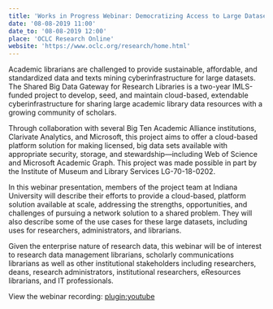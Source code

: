 ```yaml
---
title: 'Works in Progress Webinar: Democratizing Access to Large Datasets through Shared Infrastructure'
date: '08-08-2019 11:00'
date_to: '08-08-2019 12:00'
place: 'OCLC Research Online'
website: 'https://www.oclc.org/research/home.html'
---
```


Academic librarians are challenged to provide sustainable, affordable, and standardized data and texts mining cyberinfrastructure for large datasets. The Shared Big Data Gateway for Research Libraries is a two-year IMLS-funded project to develop, seed, and maintain cloud-based, extendable cyberinfrastructure for sharing large academic library data resources with a growing community of scholars.

Through collaboration with several Big Ten Academic Alliance institutions, Clarivate Analytics, and Microsoft, this project aims to offer a cloud-based platform solution for making licensed, big data sets available with appropriate security, storage, and stewardship—including Web of Science and Microsoft Academic Graph. This project was made possible in part by the Institute of Museum and Library Services LG-70-18-0202.

In this webinar presentation, members of the project team at Indiana University will describe their efforts to provide a cloud-based, platform solution available at scale, addressing the strengths, opportunities, and challenges of pursuing a network solution to a shared problem. They will also describe some of the use cases for these large datasets, including uses for researchers, administrators, and librarians.  

Given the enterprise nature of research data, this webinar will be of interest to research data management librarians, scholarly communications librarians as well as other institutional stakeholders including researchers, deans, research administrators, institutional researchers, eResources librarians, and IT professionals.

View the webinar recording: 
[plugin:youtube](https://youtu.be/s4NPmB-aSv0)